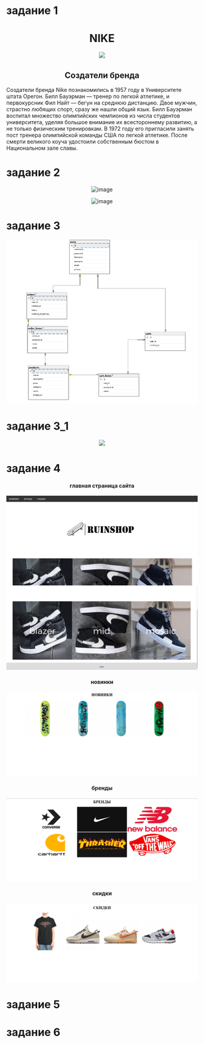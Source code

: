 # задание 1
<h1 align = "center">NIKE</h1>
<div align = "center">
<img src ="https://upload.wikimedia.org/wikipedia/commons/a/a6/Logo_NIKE.svg">
</div>

<h2 align = "center">Создатели бренда</h2>
Создатели бренда Nike познакомились в 1957 году в Университете штата Орегон. Билл Бауэрман — тренер по легкой атлетике, и первокурсник Фил Найт — бегун на среднюю дистанцию. Двое мужчин, страстно любящих спорт, сразу же нашли общий язык. Билл Бауэрман воспитал множество олимпийских чемпионов из числа студентов университета, уделяя большое внимание их всестороннему развитию, а не только физическим тренировкам. В 1972 году его пригласили занять пост тренера олимпийской команды США по легкой атлетике. После смерти великого коуча удостоили собственным бюстом в Национальном зале славы.


# задание 2
<div align = "center">

![image](https://user-images.githubusercontent.com/130051831/231482304-42808e31-7100-4f2c-b8e5-9db3aec5afa1.png)

![image](https://user-images.githubusercontent.com/130051831/231483400-4123f63d-3534-4580-9330-4784a8e9f6b5.png)

</div>

# задание 3 

<div align = "center">
<img src ="1.png">
</div>

# задание 3_1

<div align = "center">
<img src="task3_1">
</div>

# задание 4

<h4 align = "center">главная страница сайта</h4>
<img src="site1.png">
<img src="site2.png">
<h4 align = "center">новинки</h4>
<img src="site3.png">
<h4 align = "center">бренды</h4>
<img src="site4.png">
<h4 align = "center">скидки</h4>
<img src="site5.png">

# задание 5

# задание 6
